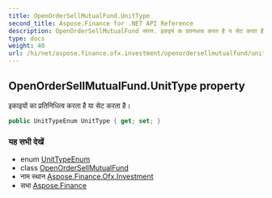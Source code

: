 ```yaml
---
title: OpenOrderSellMutualFund.UnitType
second_title: Aspose.Finance for .NET API Reference
description: OpenOrderSellMutualFund संपत्त. इकइयं क प्रतनधत्व करत है य सेट करत है
type: docs
weight: 40
url: /hi/net/aspose.finance.ofx.investment/openordersellmutualfund/unittype/
---
```

## OpenOrderSellMutualFund.UnitType property

इकाइयों का प्रतिनिधित्व करता है या सेट करता है।

```csharp
public UnitTypeEnum UnitType { get; set; }
```

### यह सभी देखें

* enum [UnitTypeEnum](../../unittypeenum/)
* class [OpenOrderSellMutualFund](../)
* नाम स्थान [Aspose.Finance.Ofx.Investment](../../openordersellmutualfund/)
* सभा [Aspose.Finance](../../../)



